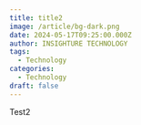 ```yaml
---
title: title2
image: /article/bg-dark.png
date: 2024-05-17T09:25:00.000Z
author: INSIGHTURE TECHNOLOGY
tags:
  - Technology
categories:
  - Technology
draft: false
---
```

Test2
